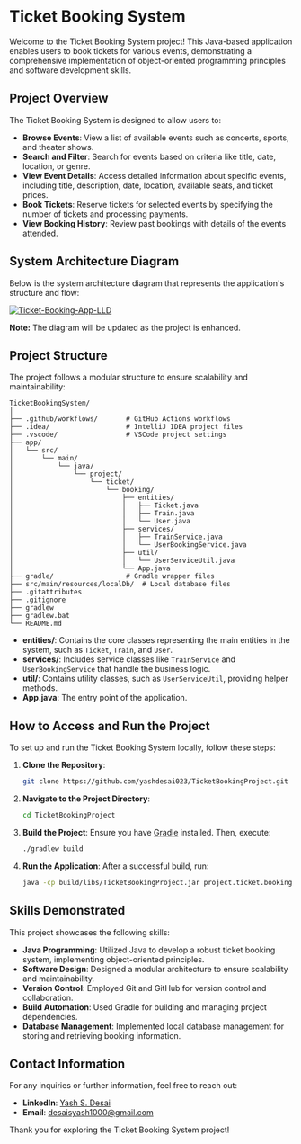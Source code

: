 # Ticket Booking System

Welcome to the Ticket Booking System project! This Java-based application enables users to book tickets for various events, demonstrating a comprehensive implementation of object-oriented programming principles and software development skills.

## Project Overview

The Ticket Booking System is designed to allow users to:

- **Browse Events**: View a list of available events such as concerts, sports, and theater shows.
- **Search and Filter**: Search for events based on criteria like title, date, location, or genre.
- **View Event Details**: Access detailed information about specific events, including title, description, date, location, available seats, and ticket prices.
- **Book Tickets**: Reserve tickets for selected events by specifying the number of tickets and processing payments.
- **View Booking History**: Review past bookings with details of the events attended.

## System Architecture Diagram

Below is the system architecture diagram that represents the application's structure and flow:

<a href="https://ibb.co/S7XZtBsd"><img src="https://i.ibb.co/0VjzCrDF/Ticket-Booking-App-LLD.png" alt="Ticket-Booking-App-LLD" border="0"></a>

**Note:** The diagram will be updated as the project is enhanced.

## Project Structure

The project follows a modular structure to ensure scalability and maintainability:

```
TicketBookingSystem/
│
├── .github/workflows/       # GitHub Actions workflows
├── .idea/                   # IntelliJ IDEA project files
├── .vscode/                 # VSCode project settings
├── app/
│   └── src/
│       └── main/
│           └── java/
│               └── project/
│                   └── ticket/
│                       └── booking/
│                           ├── entities/
│                           │   ├── Ticket.java
│                           │   ├── Train.java
│                           │   └── User.java
│                           ├── services/
│                           │   ├── TrainService.java
│                           │   └── UserBookingService.java
│                           ├── util/
│                           │   └── UserServiceUtil.java
│                           └── App.java
├── gradle/                  # Gradle wrapper files
├── src/main/resources/localDb/  # Local database files
├── .gitattributes
├── .gitignore
├── gradlew
├── gradlew.bat
└── README.md
```

- **entities/**: Contains the core classes representing the main entities in the system, such as `Ticket`, `Train`, and `User`.
- **services/**: Includes service classes like `TrainService` and `UserBookingService` that handle the business logic.
- **util/**: Contains utility classes, such as `UserServiceUtil`, providing helper methods.
- **App.java**: The entry point of the application.

## How to Access and Run the Project

To set up and run the Ticket Booking System locally, follow these steps:

1. **Clone the Repository**:
   ```bash
   git clone https://github.com/yashdesai023/TicketBookingProject.git
   ```
2. **Navigate to the Project Directory**:
   ```bash
   cd TicketBookingProject
   ```
3. **Build the Project**:
   Ensure you have [Gradle](https://gradle.org/) installed. Then, execute:
   ```bash
   ./gradlew build
   ```
4. **Run the Application**:
   After a successful build, run:
   ```bash
   java -cp build/libs/TicketBookingProject.jar project.ticket.booking.App
   ```

## Skills Demonstrated

This project showcases the following skills:

- **Java Programming**: Utilized Java to develop a robust ticket booking system, implementing object-oriented principles.
- **Software Design**: Designed a modular architecture to ensure scalability and maintainability.
- **Version Control**: Employed Git and GitHub for version control and collaboration.
- **Build Automation**: Used Gradle for building and managing project dependencies.
- **Database Management**: Implemented local database management for storing and retrieving booking information.

## Contact Information

For any inquiries or further information, feel free to reach out:

- **LinkedIn**: [Yash S. Desai](https://www.linkedin.com/in/yash-s-desai-/)
- **Email**: desaisyash1000@gmail.com

Thank you for exploring the Ticket Booking System project!

